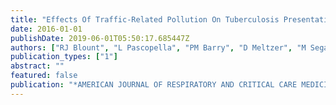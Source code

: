 ```yaml
---
title: "Effects Of Traffic-Related Pollution On Tuberculosis Presentation And Outcomes In California"
date: 2016-01-01
publishDate: 2019-06-01T05:50:17.685447Z
authors: ["RJ Blount", "L Pascopella", "PM Barry", "D Meltzer", "M Segal", "B Jones", "J Flood", "P English", "P Nahid", "J Balmes", " others"]
publication_types: ["1"]
abstract: ""
featured: false
publication: "*AMERICAN JOURNAL OF RESPIRATORY AND CRITICAL CARE MEDICINE*"
---
```



